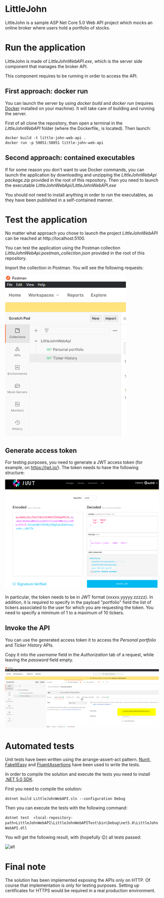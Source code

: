 # LittleJohn

LittleJohn is a sample ASP Net Core 5.0 Web API project which mocks an online broker where users hold a portfolio of stocks.

# Run the application
LittleJohn is made of _LittleJohnWebAPI.exe_, which is the server side component that manages the broker API.

This component requires to be running in order to access the API.

## First approach: docker run
You can launch the server by using _docker build_ and _docker run_ (requires [Docker](https://www.docker.com/) installed on your machine). It will take care of building and running the server.

First of all clone the repository, then open a terminal in the _LittleJohnWebAPI_ folder (where the Dockerfile_ is located). Then launch:

```
docker build -t little-john-web-api .
docker run -p 50051:50051 little-john-web-api
```

## Second approach: contained executables
If for some reason you don't want to use Docker commands, you can launch the application by downloading and unzipping the _LittleJohnWebApi package.zip_ provided in the root of this repository. Then you need to launch the executable _LittleJohnWebApi/LittleJohnWebAPI.exe_

You should not need to install anything in order to run the executables, as they have been published in a self-contained manner.

# Test the application
No matter what approach you chose to launch the project  _LittleJohnWebAPI_ can be reached at http://localhost:5100.

You can test the application using the Postman collection _LittleJohnWebApi.postman_collection.json_ provided in the root of this repository. 


Import the collection in Postman. You will see the following requests:

![Postman requests](images/postman-requests.png)

## Generate access token
For testing purposes, you need to generate a JWT access token (for example, on https://jwt.io/).
The token needs to have the following structure:

![Generate access token](images/generate-access-token.png)

In particular, the token needs to be in JWT format (xxxxx.yyyyy.zzzzz). In addition, it is required to specify in the payload "portfolio" field the list of tickers associated to the user for which you are requesting the token.
You need to specify a minimum of 1 to a maximum of 10 tickers.

## Invoke the API

You can use the generated access token it to access the _Personal portfolio_ and _Ticker History_ APIs.

Copy it into the _username_ field in the _Authorization_ tab of a request, while leaving the _password_ field empty.

![Use access token](images/use-access-token.png)

# Automated tests
Unit tests have been written using the arrange-assert-act pattern. [Nunit](https://nunit.org/), [FakeItEasy](https://fakeiteasy.github.io/) and [FluentAssertions](https://fluentassertions.com/) have been used to write the tests.

In order to compile the solution and execute the tests you need to install [.NET 5.0 SDK](https://dotnet.microsoft.com/download/dotnet/5.0).

First you need to compile the solution:

```dotnet build LittleJohnWebAPI.sln --configuration Debug```

Then you can execute the tests with the following command:

```dotnet test  <local-repository-path>LittleJohnWebAPI\LittleJohnWebAPITest\bin\Debug\net5.0\LittleJohnWebAPI.dll```

You will get the following result, with (hopefully :wink:) all tests passed:

![alt](images/test.png)

# Final note
The solution has been implemented exposing the APIs only on HTTP. Of course that implementation is only for testing purposes. Setting up certificates for HTTPS would be required in a real production environment.